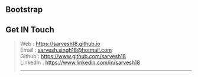 Bootstrap
---------

Get IN Touch 
------------
>Web : https://sarvesh18.github.io <br>
>Email : sarvesh.singh18@hotmail.com <br>
>Github : https://www.github.com/sarvesh18 <br>
>LinkedIn : https://www.linkedin.com/in/sarvesh18 <br>
><hr>
